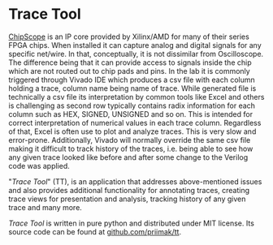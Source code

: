 Trace Tool
==========

[ChipScope](https://www.xilinx.com/products/intellectual-property/chipscope_ila.html) is an IP core provided
by Xilinx/AMD for many of their series FPGA chips. When installed it can capture analog and digital signals for any
specific net/wire. In that, conceptually, it is not dissimilar from Oscilloscope. The difference being that it
can provide access to signals inside the chip which are not routed out to chip pads and pins. In the lab it is
commonly triggered through Vivado IDE which produces a csv file with each column holding a trace, column name
being name of trace. While generated file is technically a csv file its interpretation by common tools like Excel
and others is challenging as second row typically contains radix information for each column such as HEX, SIGNED,
UNSIGNED and so on. This is intended for correct interpretation of numerical values in each trace column. Regardless
of that, Excel is often use to plot and analyze traces. This is very slow and error-prone. Additionally, Vivado will
normally override the same csv file making it difficult to track history of the traces, i.e. being able to see
how any given trace looked like before and after some change to the Verilog code was applied.

"_Trace Tool_" (TT), is an application that addresses above-mentioned issues and also provides additional
functionality for annotating traces, creating trace views for presentation and analysis, tracking history of any
given trace and many more.

_Trace Tool_ is written in pure python and distributed under MIT license. Its source code can be 
found at [github.com/priimak/tt](https://github.com/priimak/tt).
